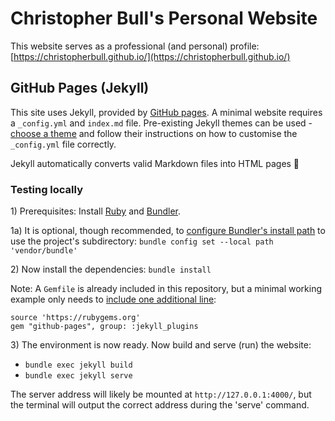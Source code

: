 # Christopher Bull's Personal Website

This website serves as a professional (and personal) profile:\
[https://christopherbull.github.io/](https://christopherbull.github.io/)

## GitHub Pages (Jekyll)

This site uses Jekyll, provided by [GitHub pages](https://pages.github.com/). A minimal website requires a `_config.yml` and `index.md` file. Pre-existing Jekyll themes can be used - [choose a theme](https://pages.github.com/themes/) and follow their instructions on how to customise the `_config.yml` file correctly.

Jekyll automatically converts valid Markdown files into HTML pages 🚀

### Testing locally

1\) Prerequisites: Install [Ruby](https://www.ruby-lang.org/) and [Bundler](https://bundler.io/).

1a\) It is optional, though recommended, to [configure Bundler's install path](https://jekyllrb.com/tutorials/using-jekyll-with-bundler/#configure-bundler-install-path) to use the project's subdirectory: `bundle config set --local path 'vendor/bundle'`

2\) Now install the dependencies: `bundle install`

Note: A `Gemfile` is already included in this repository, but a minimal working example only needs to [include one additional line](https://github.com/github/pages-gem):

```Gemfile
source 'https://rubygems.org'
gem "github-pages", group: :jekyll_plugins
```

3\) The environment is now ready. Now build and serve (run) the website:

* `bundle exec jekyll build`
* `bundle exec jekyll serve`

The server address will likely be mounted at `http://127.0.0.1:4000/`, but the terminal will output the correct address during the 'serve' command.
